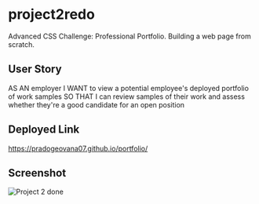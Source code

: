 # project2redo
Advanced CSS Challenge: Professional Portfolio. Building a web page from scratch.

## User Story
AS AN employer
I WANT to view a potential employee's deployed portfolio of work samples
SO THAT I can review samples of their work and assess whether they're a good candidate for an open position 

## Deployed Link

https://pradogeovana07.github.io/portfolio/



## Screenshot

![Project 2 done](https://user-images.githubusercontent.com/113002223/193208237-4ad34af5-21ec-46be-ad4e-b35ae3ad8021.png)
